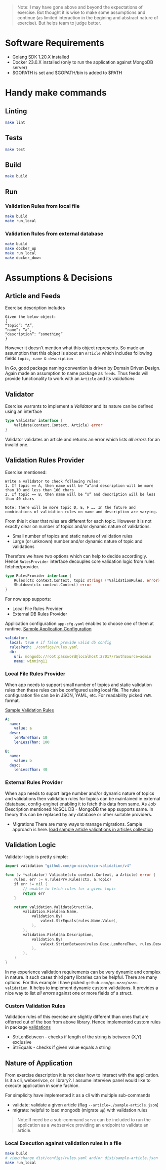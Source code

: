 >Note: I may have gone above and beyond the expectations of exercise. But thought it is wise to make some assumptions and continue (as limited interaction in the begining and abstract nature of exercise). But helps team to judge better.

# Software Requirements

* Golang SDK 1.20.X installed
* Docker 23.0.X installed (only to run the application against MongoDB server)
* $GOPATH is set and $GOPATH/bin is added to $PATH

# Handy make commands

## Linting
```sh
make lint
```

## Tests
```sh
make test
```

## Build
```sh
make build
```

## Run
### Validation Rules from local file
```sh
make build
make run_local
```

### Validation Rules from external database
```sh
make build
make docker_up
make run_local
make docker_down
```

# Assumptions & Decisions

## Article and Feeds
Exercise description includes   
```
Given the below object:
{
“topic”: “A”,
“name”: “a”,
“description”: “something”
}

``` 
However it doesn't mention what this object represents. So made an assumption that this object is about an `Article` which includes following fields `topic, name & description`

In _*Go*_,  good package naming convention is driven by Domain Driven Design. Again made an assumption to name package as `feeds`. Thus feeds will provide functionality to work with an `Article` and its _*validations*_

## Validator
Exercise warrants to implement a *Validator* and its nature can be defined using an interface
```go
type Validator interface {
	Validate(context.Context, Article) error
}
```
Validator validates an article and returns an error which lists *all errors* for an invalid one.

## Validation Rules Provider
Exercise mentioned:

```
Write a validator to check following rules:
1. If topic == A, then name will be “a”and description will be more than 10 and less than 100 chars
2. If topic == B, then name will be “x” and description will be less than 40 chars

Note: there will be more topic D, E, F …. In the future and combinations of validation rules on name and description are varying.
```

From this it clear that rules are different for each topic. However it is not exactly clear on number of topics and/or dynamic nature of validations.
- Small number of topics and static nature of validation rules
- Large (or unknown) number and/or dynamic nature of topic and validations

Therefore we have two options which can help to decide accordingly. Hence `RulesProvider` interface decouples core validation logic from rules fetcher/provider.

```go
type RulesProvider interface {
	Rules(ctx context.Context, topic string) (*ValidationRules, error)
	Shutdown(ctx context.Context) error
}
```

For now app supports:
- Local File Rules Provider
- External DB Rules Provider

Application configuration `app-cfg.yaml` enables to choose one of them at runtime.
[Sample Application Configuration](./configs/app-cfg.yaml)

```yaml
validator:
  local: true # if false provide valid db config
  rulesPath: ./configs/rules.yaml
  db:
    uri: mongodb://root:password@localhost:27017/?authSource=admin
    name: winning11
```

### Local File Rules Provider
When app needs to support small number of topics and static validation rules then these rules can be configured using local file. The rules configuration file can be in JSON, YAML, etc. For readability picked `YAML` format.

[Sample Validation Rules](./configs/rules.yaml)

```yaml
A:
  name:
    value: a
  desc:
    lenMoreThan: 10
    lenLessThan: 100

B:
  name: 
    value: b
  desc:
    lenLessThan: 40
```

### External Rules Provider
When app needs to suport large number and/or dynamic nature of topics and validations then validation rules for topics can be maintained in external (database, config-engine) enabling it to fetch this data from same. As Job Description mentioned NoSQL DB - MongoDB the app supports same. In theory this can be replaced by any database or other suitable providers.

* Migrations
There are many ways to manage migrations. Sample approach is here.
[load sample article validations in articles collection](./migrations/1_article.go)


## Validation Logic
Validator logic is pretty simple:
```go
import validation "github.com/go-ozzo/ozzo-validation/v4"

func (v *validator) Validate(ctx context.Context, a Article) error {
	rules, err := v.rulesPrv.Rules(ctx, a.Topic)
	if err != nil {
		// unable to fetch rules for a given topic
		return err
	}

	return validation.ValidateStruct(&a,
		validation.Field(&a.Name,
			validation.By(
				valext.StrEquals(rules.Name.Value),
			),
		),
		validation.Field(&a.Description,
			validation.By(
				valext.StrLenBetween(rules.Desc.LenMoreThan, rules.Desc.LenLessThan),
			),
		),
	)
}
```

In my experience validation requirements can be very dynamic and complex in nature. It such cases third party libraries can be helpful. There are many options. 
For this example I have picked `github.com/go-ozzo/ozzo-validation`. It helps to implement dynamic custom validations. It provides a nice way to list *all errors* against one or more fields of a struct.

### Custom Validation Rules
Validation rules of this exercise are slightly different than ones that are offerred out of the box from above library. Hence implemented custom rules in package [validations](./utils/validation/)
* StrLenBetween - checks if length of the string is between (X,Y) exclusive
* StrEquals - checks if given value equals a string

## Nature of Application
From exercise description it is not clear how to interact with the application. Is it a cli, webserivce, or library?. I assume interview panel would like to execute application in some fashion.

For simplicity have implemented it as a cli with multiple sub-commands
* validate: validate a given article (flag `--article=./sample-article.json`)
* migrate: helpful to load mongodb (migrate `up`) with validation rules

> Note:If need be a sub-command `serve` can be included to run the application as a webservice providing an endpoint to validate an article.

### Local Execution against validation rules in a file
```sh
make build
# view/change dist/configs/rules.yaml and/or dist/sample-article.json
make run_local
```
